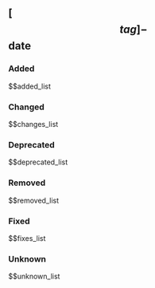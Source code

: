 ## [$$tag] - $$date

### Added
$$added_list
### Changed
$$changes_list
### Deprecated
$$deprecated_list
### Removed
$$removed_list
### Fixed
$$fixes_list
### Unknown
$$unknown_list

